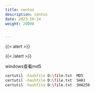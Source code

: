 ```yaml
---
title: centos
description: centos
date: 2023-10-24
weight: 20000


---
```


{{< alert >}}




{{< /alert >}}



windows查看md5

```bash
certutil -hashfile D:\file.txt  MD5
certutil -hashfile D:\file.txt  SHA1
certutil -hashfile D:\file.txt  SHA256
```